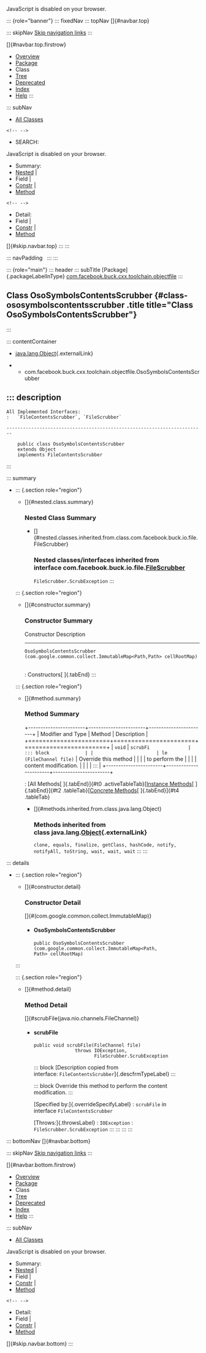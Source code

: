 <div>

JavaScript is disabled on your browser.

</div>

::: {role="banner"}
::: fixedNav
::: topNav
[]{#navbar.top}

::: skipNav
[Skip navigation links](#skip.navbar.top "Skip navigation links")
:::

[]{#navbar.top.firstrow}

-   [Overview](../../../../../../index.html)
-   [Package](package-summary.html)
-   Class
-   [Tree](package-tree.html)
-   [Deprecated](../../../../../../deprecated-list.html)
-   [Index](../../../../../../index-all.html)
-   [Help](../../../../../../help-doc.html)
:::

::: subNav
-   [All Classes](../../../../../../allclasses.html)

```{=html}
<!-- -->
```
-   SEARCH:

<div>

<div>

JavaScript is disabled on your browser.

</div>

</div>

<div>

-   Summary: 
-   [Nested](#nested.class.summary) \| 
-   Field \| 
-   [Constr](#constructor.summary) \| 
-   [Method](#method.summary)

```{=html}
<!-- -->
```
-   Detail: 
-   Field \| 
-   [Constr](#constructor.detail) \| 
-   [Method](#method.detail)

</div>

[]{#skip.navbar.top}
:::
:::

::: navPadding
 
:::
:::

::: {role="main"}
::: header
::: subTitle
[Package]{.packageLabelInType} [com.facebook.buck.cxx.toolchain.objectfile](package-summary.html)
:::

## Class OsoSymbolsContentsScrubber {#class-ososymbolscontentsscrubber .title title="Class OsoSymbolsContentsScrubber"}
:::

::: contentContainer
-   [java.lang.Object](http://docs.oracle.com/javase/7/docs/api/java/lang/Object.html?is-external=true "class or interface in java.lang"){.externalLink}

-   -   com.facebook.buck.cxx.toolchain.objectfile.OsoSymbolsContentsScrubber

::: description
-   

    All Implemented Interfaces:
    :   `FileContentsScrubber`, `FileScrubber`

    ------------------------------------------------------------------------

        public class OsoSymbolsContentsScrubber
        extends Object
        implements FileContentsScrubber
:::

::: summary
-   ::: {.section role="region"}
    -   []{#nested.class.summary}

        ### Nested Class Summary

        -   []{#nested.classes.inherited.from.class.com.facebook.buck.io.file.FileScrubber}

            ### Nested classes/interfaces inherited from interface com.facebook.buck.io.file.[FileScrubber](../../../io/file/FileScrubber.html "interface in com.facebook.buck.io.file")

            `FileScrubber.ScrubException`
    :::

    ::: {.section role="region"}
    -   []{#constructor.summary}

        ### Constructor Summary

          Constructor                                                                                   Description
          --------------------------------------------------------------------------------------------- -------------
          `OsoSymbolsContentsScrubber​(com.google.common.collect.ImmutableMap<Path,​Path> cellRootMap)`    

          : Constructors[ ]{.tabEnd}
    :::

    ::: {.section role="region"}
    -   []{#method.summary}

        ### Method Summary

        +-----------------------+-----------------------+-----------------------+
        | Modifier and Type     | Method                | Description           |
        +=======================+=======================+=======================+
        | `void`                | `scrubFi              | ::: block             |
        |                       | le​(FileChannel file)` | Override this method  |
        |                       |                       | to perform the        |
        |                       |                       | content modification. |
        |                       |                       | :::                   |
        +-----------------------+-----------------------+-----------------------+

        : [All Methods[ ]{.tabEnd}]{#t0 .activeTableTab}[[Instance
        Methods](javascript:show(2);)[ ]{.tabEnd}]{#t2
        .tableTab}[[Concrete
        Methods](javascript:show(8);)[ ]{.tabEnd}]{#t4 .tableTab}

        -   []{#methods.inherited.from.class.java.lang.Object}

            ### Methods inherited from class java.lang.[Object](http://docs.oracle.com/javase/7/docs/api/java/lang/Object.html?is-external=true "class or interface in java.lang"){.externalLink}

            `clone, equals, finalize, getClass, hashCode, notify, notifyAll, toString, wait, wait, wait`
    :::
:::

::: details
-   ::: {.section role="region"}
    -   []{#constructor.detail}

        ### Constructor Detail

        []{#<init>(com.google.common.collect.ImmutableMap)}

        -   #### OsoSymbolsContentsScrubber

                public OsoSymbolsContentsScrubber​(com.google.common.collect.ImmutableMap<Path,​Path> cellRootMap)
    :::

    ::: {.section role="region"}
    -   []{#method.detail}

        ### Method Detail

        []{#scrubFile(java.nio.channels.FileChannel)}

        -   #### scrubFile

            ``` methodSignature
            public void scrubFile​(FileChannel file)
                           throws IOException,
                                  FileScrubber.ScrubException
            ```

            ::: block
            [Description copied from
            interface: `FileContentsScrubber`]{.descfrmTypeLabel}
            :::

            ::: block
            Override this method to perform the content modification.
            :::

            [Specified by:]{.overrideSpecifyLabel}
            :   `scrubFile` in interface `FileContentsScrubber`

            [Throws:]{.throwsLabel}
            :   `IOException`
            :   `FileScrubber.ScrubException`
    :::
:::
:::
:::

::: bottomNav
[]{#navbar.bottom}

::: skipNav
[Skip navigation links](#skip.navbar.bottom "Skip navigation links")
:::

[]{#navbar.bottom.firstrow}

-   [Overview](../../../../../../index.html)
-   [Package](package-summary.html)
-   Class
-   [Tree](package-tree.html)
-   [Deprecated](../../../../../../deprecated-list.html)
-   [Index](../../../../../../index-all.html)
-   [Help](../../../../../../help-doc.html)
:::

::: subNav
-   [All Classes](../../../../../../allclasses.html)

<div>

<div>

JavaScript is disabled on your browser.

</div>

</div>

<div>

-   Summary: 
-   [Nested](#nested.class.summary) \| 
-   Field \| 
-   [Constr](#constructor.summary) \| 
-   [Method](#method.summary)

```{=html}
<!-- -->
```
-   Detail: 
-   Field \| 
-   [Constr](#constructor.detail) \| 
-   [Method](#method.detail)

</div>

[]{#skip.navbar.bottom}
:::

